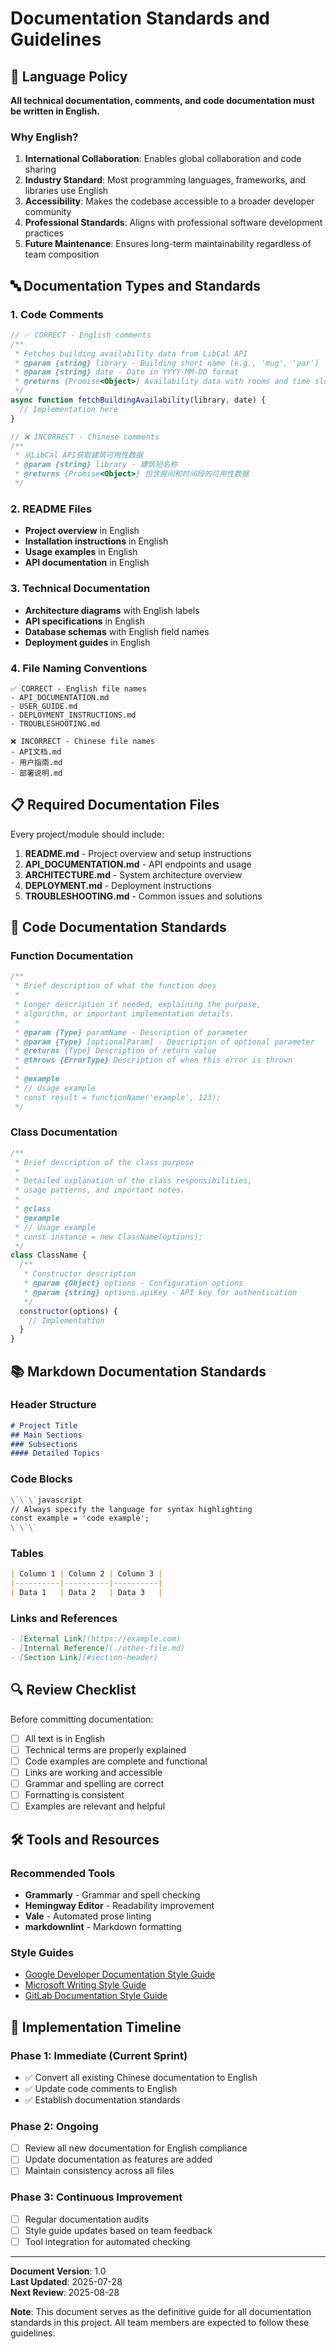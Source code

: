 # Documentation Standards and Guidelines

## 📝 Language Policy

**All technical documentation, comments, and code documentation must be written in English.**

### Why English?

1. **International Collaboration**: Enables global collaboration and code sharing
2. **Industry Standard**: Most programming languages, frameworks, and libraries use English
3. **Accessibility**: Makes the codebase accessible to a broader developer community
4. **Professional Standards**: Aligns with professional software development practices
5. **Future Maintenance**: Ensures long-term maintainability regardless of team composition

## 🔤 Documentation Types and Standards

### 1. Code Comments
```javascript
// ✅ CORRECT - English comments
/**
 * Fetches building availability data from LibCal API
 * @param {string} library - Building short name (e.g., 'mug', 'par')
 * @param {string} date - Date in YYYY-MM-DD format
 * @returns {Promise<Object>} Availability data with rooms and time slots
 */
async function fetchBuildingAvailability(library, date) {
  // Implementation here
}

// ❌ INCORRECT - Chinese comments
/**
 * 从LibCal API获取建筑可用性数据
 * @param {string} library - 建筑短名称
 * @returns {Promise<Object>} 包含房间和时间段的可用性数据
 */
```

### 2. README Files
- **Project overview** in English
- **Installation instructions** in English
- **Usage examples** in English
- **API documentation** in English

### 3. Technical Documentation
- **Architecture diagrams** with English labels
- **API specifications** in English
- **Database schemas** with English field names
- **Deployment guides** in English

### 4. File Naming Conventions
```
✅ CORRECT - English file names
- API_DOCUMENTATION.md
- USER_GUIDE.md
- DEPLOYMENT_INSTRUCTIONS.md
- TROUBLESHOOTING.md

❌ INCORRECT - Chinese file names
- API文档.md
- 用户指南.md
- 部署说明.md
```

## 📋 Required Documentation Files

Every project/module should include:

1. **README.md** - Project overview and setup instructions
2. **API_DOCUMENTATION.md** - API endpoints and usage
3. **ARCHITECTURE.md** - System architecture overview
4. **DEPLOYMENT.md** - Deployment instructions
5. **TROUBLESHOOTING.md** - Common issues and solutions

## 🎯 Code Documentation Standards

### Function Documentation
```javascript
/**
 * Brief description of what the function does
 * 
 * Longer description if needed, explaining the purpose,
 * algorithm, or important implementation details.
 * 
 * @param {Type} paramName - Description of parameter
 * @param {Type} [optionalParam] - Description of optional parameter
 * @returns {Type} Description of return value
 * @throws {ErrorType} Description of when this error is thrown
 * 
 * @example
 * // Usage example
 * const result = functionName('example', 123);
 */
```

### Class Documentation
```javascript
/**
 * Brief description of the class purpose
 * 
 * Detailed explanation of the class responsibilities,
 * usage patterns, and important notes.
 * 
 * @class
 * @example
 * // Usage example
 * const instance = new ClassName(options);
 */
class ClassName {
  /**
   * Constructor description
   * @param {Object} options - Configuration options
   * @param {string} options.apiKey - API key for authentication
   */
  constructor(options) {
    // Implementation
  }
}
```

## 📚 Markdown Documentation Standards

### Header Structure
```markdown
# Project Title
## Main Sections
### Subsections
#### Detailed Topics
```

### Code Blocks
```markdown
\`\`\`javascript
// Always specify the language for syntax highlighting
const example = 'code example';
\`\`\`
```

### Tables
```markdown
| Column 1 | Column 2 | Column 3 |
|----------|----------|----------|
| Data 1   | Data 2   | Data 3   |
```

### Links and References
```markdown
- [External Link](https://example.com)
- [Internal Reference](./other-file.md)
- [Section Link](#section-header)
```

## 🔍 Review Checklist

Before committing documentation:

- [ ] All text is in English
- [ ] Technical terms are properly explained
- [ ] Code examples are complete and functional
- [ ] Links are working and accessible
- [ ] Grammar and spelling are correct
- [ ] Formatting is consistent
- [ ] Examples are relevant and helpful

## 🛠️ Tools and Resources

### Recommended Tools
- **Grammarly** - Grammar and spell checking
- **Hemingway Editor** - Readability improvement
- **Vale** - Automated prose linting
- **markdownlint** - Markdown formatting

### Style Guides
- [Google Developer Documentation Style Guide](https://developers.google.com/style)
- [Microsoft Writing Style Guide](https://docs.microsoft.com/en-us/style-guide/welcome/)
- [GitLab Documentation Style Guide](https://docs.gitlab.com/ee/development/documentation/styleguide/)

## 🚀 Implementation Timeline

### Phase 1: Immediate (Current Sprint)
- ✅ Convert all existing Chinese documentation to English
- ✅ Update code comments to English
- ✅ Establish documentation standards

### Phase 2: Ongoing
- [ ] Review all new documentation for English compliance
- [ ] Update documentation as features are added
- [ ] Maintain consistency across all files

### Phase 3: Continuous Improvement
- [ ] Regular documentation audits
- [ ] Style guide updates based on team feedback
- [ ] Tool integration for automated checking

---

**Document Version**: 1.0  
**Last Updated**: 2025-07-28  
**Next Review**: 2025-08-28

**Note**: This document serves as the definitive guide for all documentation standards in this project. All team members are expected to follow these guidelines.
